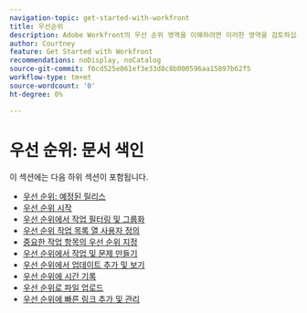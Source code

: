 ```yaml
---
navigation-topic: get-started-with-workfront
title: 우선순위
description: Adobe Workfront의 우선 순위 영역을 이해하려면 이러한 영역을 검토하십시오.
author: Courtney
feature: Get Started with Workfront
recommendations: noDisplay, noCatalog
source-git-commit: f6cd525e061ef3e33d8c8b000596aa15897b62f5
workflow-type: tm+mt
source-wordcount: '0'
ht-degree: 0%

---
```


# 우선 순위: 문서 색인

이 섹션에는 다음 하위 섹션이 포함됩니다.

* [우선 순위: 예정된 릴리스](/help/quicksilver/workfront-basics/priorities/priorities-upcoming-releases.md)
* [우선 순위 시작](/help/quicksilver/workfront-basics/priorities/get-started-with-priorities.md)
* [우선 순위에서 작업 필터링 및 그룹화](/help/quicksilver/workfront-basics/priorities/filter-group-work-priorities.md)
* [우선 순위 작업 목록 열 사용자 정의](/help/quicksilver/workfront-basics/priorities/customize-worklist-columns.md)
* [중요한 작업 항목의 우선 순위 지정](/help/quicksilver/workfront-basics/priorities/prioritize-work-items.md)
* [우선 순위에서 작업 및 문제 만들기](/help/quicksilver/workfront-basics/priorities/create-task-issue-priorities.md)
* [우선 순위에서 업데이트 추가 및 보기](/help/quicksilver/workfront-basics/priorities/add-view-updates-priorities.md)
* [우선 순위에 시간 기록](/help/quicksilver/workfront-basics/priorities/log-time-priorities.md)
* [우선 순위로 파일 업로드](/help/quicksilver/workfront-basics/priorities/upload-files-in-priorities.md)
* [우선 순위에 빠른 링크 추가 및 관리](/help/quicksilver/workfront-basics/priorities/quick-links-priorities.md)

<!--customize work list and create tasks and issues not in get started article -->
